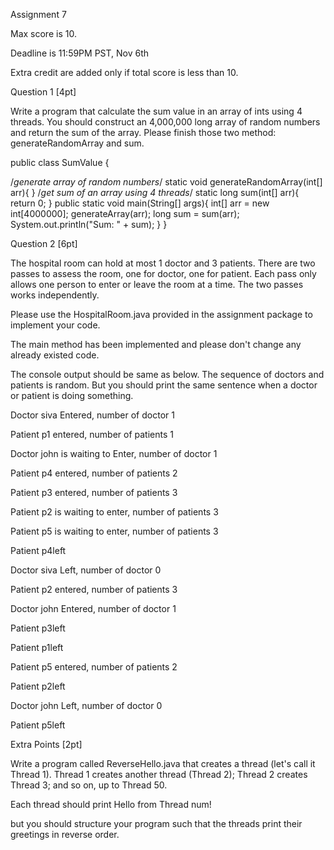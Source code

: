 
Assignment 7

Max score is 10.

Deadline is 11:59PM PST, Nov 6th

Extra credit are added only if total score is less than 10.

Question 1 [4pt]

Write a program that calculate the sum value in an array of ints using 4 threads. You should construct an 4,000,000 long array of random numbers and return the sum of the array. Please finish those two method: generateRandomArray and sum.

public class SumValue {

 /*generate array of random numbers*/
 static void generateRandomArray(int[] arr){
 }
 /*get sum of an array using 4 threads*/
 static long sum(int[] arr){
 return 0;
 }
 public static void main(String[] args){
 int[] arr = new int[4000000];
 generateArray(arr);
 long sum = sum(arr);
 System.out.println("Sum: " + sum);
 }
}

Question 2 [6pt]

The hospital room can hold at most 1 doctor and 3 patients. There are two passes to assess the room, one for doctor, one for patient. Each pass only allows one person to enter or leave the room at a time. The two passes works independently.

Please use the HospitalRoom.java provided in the assignment package to implement your code.

The main method has been implemented and please don't change any already existed code.

The console output should be same as below. The sequence of doctors and patients is random. But you should print the same sentence when a doctor or patient is doing something.

Doctor siva Entered, number of doctor 1

Patient p1 entered, number of patients 1

Doctor john is waiting to Enter, number of doctor 1

Patient p4 entered, number of patients 2

Patient p3 entered, number of patients 3

Patient p2 is waiting to enter, number of patients 3

Patient p5 is waiting to enter, number of patients 3

Patient p4left

Doctor siva Left, number of doctor 0

Patient p2 entered, number of patients 3

Doctor john Entered, number of doctor 1

Patient p3left

Patient p1left

Patient p5 entered, number of patients 2

Patient p2left

Doctor john Left, number of doctor 0

Patient p5left

Extra Points [2pt]

Write a program called ReverseHello.java that creates a thread (let's call it Thread 1). Thread 1 creates another thread (Thread 2); Thread 2 creates Thread 3; and so on, up to Thread 50.

Each thread should print Hello from Thread num!

but you should structure your program such that the threads print their greetings in reverse order.
